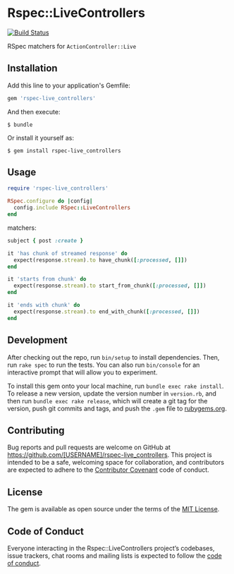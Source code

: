 # Rspec::LiveControllers

[![Build Status](https://travis-ci.org/wilddima/rspec-live_controllers.svg?branch=master)](https://travis-ci.org/wilddima/rspec-live_controllers)

RSpec matchers for `ActionController::Live`

## Installation

Add this line to your application's Gemfile:

```ruby
gem 'rspec-live_controllers'
```

And then execute:

    $ bundle

Or install it yourself as:

    $ gem install rspec-live_controllers

## Usage

```ruby
require 'rspec-live_controllers'

RSpec.configure do |config|
  config.include RSpec::LiveControllers
end
```

matchers:

```ruby
subject { post :create }

it 'has chunk of streamed response' do
  expect(response.stream).to have_chunk([:processed, []])
end

it 'starts from chunk' do
  expect(response.stream).to start_from_chunk([:processed, []])
end

it 'ends with chunk' do
  expect(response.stream).to end_with_chunk([:processed, []])
end
```

## Development

After checking out the repo, run `bin/setup` to install dependencies. Then, run `rake spec` to run the tests. You can also run `bin/console` for an interactive prompt that will allow you to experiment.

To install this gem onto your local machine, run `bundle exec rake install`. To release a new version, update the version number in `version.rb`, and then run `bundle exec rake release`, which will create a git tag for the version, push git commits and tags, and push the `.gem` file to [rubygems.org](https://rubygems.org).

## Contributing

Bug reports and pull requests are welcome on GitHub at https://github.com/[USERNAME]/rspec-live_controllers. This project is intended to be a safe, welcoming space for collaboration, and contributors are expected to adhere to the [Contributor Covenant](http://contributor-covenant.org) code of conduct.

## License

The gem is available as open source under the terms of the [MIT License](https://opensource.org/licenses/MIT).

## Code of Conduct

Everyone interacting in the Rspec::LiveControllers project’s codebases, issue trackers, chat rooms and mailing lists is expected to follow the [code of conduct](https://github.com/[USERNAME]/rspec-live_controllers/blob/master/CODE_OF_CONDUCT.md).
